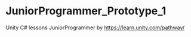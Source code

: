 # JuniorProgrammer_Prototype_1
Unity C# lessons JuniorProgrammer by https://learn.unity.com/pathway/
